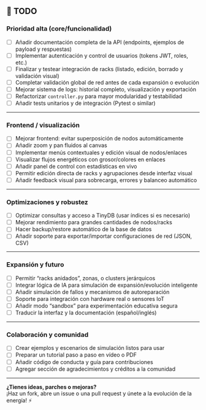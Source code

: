 ## 📝 TODO

### **Prioridad alta (core/funcionalidad)**

- [ ] Añadir documentación completa de la API (endpoints, ejemplos de payload y respuestas)
- [ ] Implementar autenticación y control de usuarios (tokens JWT, roles, etc.)
- [ ] Finalizar y testear integración de racks (listado, edición, borrado y validación visual)
- [ ] Completar validación global de red antes de cada expansión o evolución
- [ ] Mejorar sistema de logs: historial completo, visualización y exportación
- [ ] Refactorizar `controller.py` para mayor modularidad y testabilidad
- [ ] Añadir tests unitarios y de integración (Pytest o similar)

---

### **Frontend / visualización**

- [ ] Mejorar frontend: evitar superposición de nodos automáticamente
- [ ] Añadir zoom y pan fluidos al canvas
- [ ] Implementar menús contextuales y edición visual de nodos/enlaces
- [ ] Visualizar flujos energéticos con grosor/colores en enlaces
- [ ] Añadir panel de control con estadísticas en vivo
- [ ] Permitir edición directa de racks y agrupaciones desde interfaz visual
- [ ] Añadir feedback visual para sobrecarga, errores y balanceo automático

---

### **Optimizaciones y robustez**

- [ ] Optimizar consultas y acceso a TinyDB (usar índices si es necesario)
- [ ] Mejorar rendimiento para grandes cantidades de nodos/racks
- [ ] Hacer backup/restore automático de la base de datos
- [ ] Añadir soporte para exportar/importar configuraciones de red (JSON, CSV)

---

### **Expansión y futuro**

- [ ] Permitir “racks anidados”, zonas, o clusters jerárquicos
- [ ] Integrar lógica de IA para simulación de expansión/evolución inteligente
- [ ] Añadir simulación de fallos y mecanismos de autoreparación
- [ ] Soporte para integración con hardware real o sensores IoT
- [ ] Añadir modo “sandbox” para experimentación educativa segura
- [ ] Traducir la interfaz y la documentación (español/inglés)

---

### **Colaboración y comunidad**

- [ ] Crear ejemplos y escenarios de simulación listos para usar
- [ ] Preparar un tutorial paso a paso en vídeo o PDF
- [ ] Añadir código de conducta y guía para contribuciones
- [ ] Agregar sección de agradecimientos y créditos a la comunidad

---

**¿Tienes ideas, parches o mejoras?**  
¡Haz un fork, abre un issue o una pull request y únete a la evolución de la energía! ⚡️

